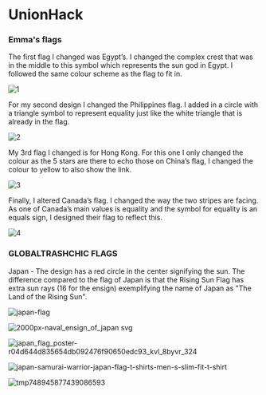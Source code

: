 # UnionHack

###   Emma's flags

The first flag I changed was Egypt’s. I changed the complex crest that was in the middle to this symbol which represents the sun god in Egypt. I followed the same colour scheme as the flag to fit in.

![1](https://cloud.githubusercontent.com/assets/22593770/19627497/cc538440-993f-11e6-8680-ad1c939b61a8.jpg) 

For my second design I changed the Philippines flag. I added in a circle with a triangle symbol to represent equality just like the white triangle that is already in the flag.

![2](https://cloud.githubusercontent.com/assets/22593770/19627510/1a856516-9940-11e6-85eb-cebf249db172.jpg)

My 3rd flag I changed is for Hong Kong. For this one I only changed the colour as the 5 stars are there to echo those on China’s flag, I changed the colour to yellow to also show the link.

![3](https://cloud.githubusercontent.com/assets/22593770/19627518/45e02070-9940-11e6-9b97-b122fd2c3e1b.jpg)

Finally, I altered Canada’s flag. I changed the way the two stripes are facing. As one of Canada’s main values is equality and the symbol for equality is an equals sign, I designed their flag to reflect this.

![4](https://cloud.githubusercontent.com/assets/22593770/19627541/0a21fb7a-9941-11e6-8cbb-38780d5f8980.jpg)

### GLOBALTRASHCHIC FLAGS

Japan - The design has a red circle in the center signifying the sun. The difference compared to the flag of Japan is that the Rising Sun Flag has extra sun rays (16 for the ensign) exemplifying the name of Japan as "The Land of the Rising Sun". 

![japan-flag](https://cloud.githubusercontent.com/assets/22593770/19638442/e272a198-99cb-11e6-94f2-0778e93394db.gif)

![2000px-naval_ensign_of_japan svg](https://cloud.githubusercontent.com/assets/22593770/19638403/b2add482-99cb-11e6-951c-1ea0e0772b7b.png)

![japan_flag_poster-r04d644d835654db092476f90650edc93_kvl_8byvr_324](https://cloud.githubusercontent.com/assets/22593770/19638429/d377d42e-99cb-11e6-9d78-11f5845e9361.jpg)

![japan-samurai-warrior-japan-flag-t-shirts-men-s-slim-fit-t-shirt](https://cloud.githubusercontent.com/assets/22593770/19638451/eccfa2c6-99cb-11e6-856e-326b971c7e98.jpg)

![tmp748945877439086593](https://cloud.githubusercontent.com/assets/22593770/19638459/f63c50ca-99cb-11e6-9c2e-73644fb983b0.png)
